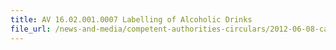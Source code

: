```yaml
---
title: AV 16.02.001.0007 Labelling of Alcoholic Drinks 
file_url: /news-and-media/competent-authorities-circulars/2012-06-08-ca.pdf
---
```


